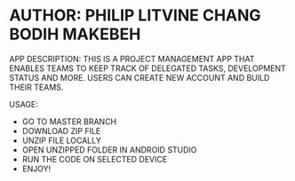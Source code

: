 # AUTHOR: PHILIP LITVINE CHANG BODIH MAKEBEH
APP DESCRIPTION: 
THIS IS A PROJECT MANAGEMENT APP THAT ENABLES TEAMS TO KEEP TRACK OF DELEGATED TASKS, 
DEVELOPMENT STATUS AND MORE.
USERS CAN CREATE NEW ACCOUNT AND BUILD THEIR TEAMS.

USAGE: 
- GO TO MASTER BRANCH
- DOWNLOAD ZIP FILE
- UNZIP FILE LOCALLY
- OPEN UNZIPPED FOLDER IN ANDROID STUDIO
- RUN THE CODE ON SELECTED DEVICE
- ENJOY!
